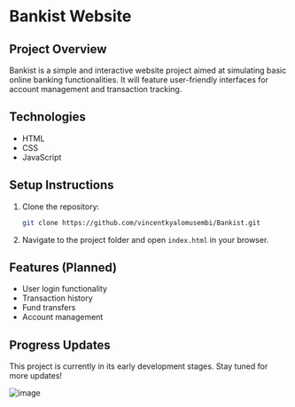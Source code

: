 # Bankist Website

## Project Overview
Bankist is a simple and interactive website project aimed at simulating basic online banking functionalities. It will feature user-friendly interfaces for account management and transaction tracking.

## Technologies
- HTML
- CSS
- JavaScript

## Setup Instructions
1. Clone the repository:
   ```bash
   git clone https://github.com/vincentkyalomusembi/Bankist.git
   ```
2. Navigate to the project folder and open `index.html` in your browser.

## Features (Planned)
- User login functionality
- Transaction history
- Fund transfers
- Account management

## Progress Updates
This project is currently in its early development stages. Stay tuned for more updates!

![image](https://github.com/user-attachments/assets/7d822bcb-a5fa-4adf-877b-c43d47f96399)
